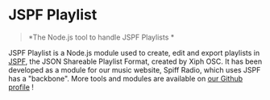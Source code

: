JSPF Playlist
===============

> *The Node.js tool to handle JSPF Playlists *

JSPF Playlist is a Node.js module used to create, edit and export playlists in [JSPF](https://www.xspf.org/jspf), the JSON Shareable Playlist Format, created by Xiph OSC.
It has been developed as a module for our music website, Spiff Radio, which uses JSPF has a "backbone".
More tools and modules are available on [our Github profile](https://github.com/spiff-radio) !
